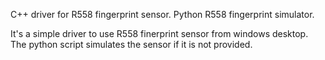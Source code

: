 C++ driver for R558 fingerprint sensor.
Python R558 fingerprint simulator.

It's a simple driver to use R558 finerprint sensor from windows desktop.
The python script simulates the sensor if it is not provided.

